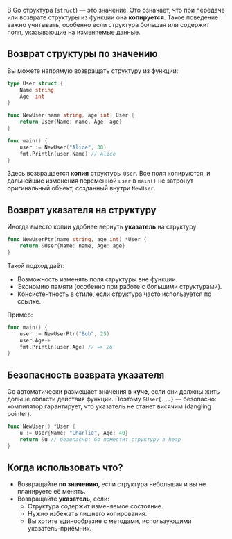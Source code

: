 В Go структура (`struct`) — это значение. Это означает, что при передаче или возврате структуры из функции она **копируется**. Такое поведение важно учитывать, особенно если структура большая или содержит поля, указывающие на изменяемые данные.

## Возврат структуры по значению

Вы можете напрямую возвращать структуру из функции:

```go
type User struct {
	Name string
	Age  int
}

func NewUser(name string, age int) User {
	return User{Name: name, Age: age}
}

func main() {
	user := NewUser("Alice", 30)
	fmt.Println(user.Name) // Alice
}
```

Здесь возвращается **копия** структуры `User`. Все поля копируются, и дальнейшие изменения переменной `user` в `main()` не затронут оригинальный объект, созданный внутри `NewUser`.

## Возврат указателя на структуру

Иногда вместо копии удобнее вернуть **указатель** на структуру:

```go
func NewUserPtr(name string, age int) *User {
	return &User{Name: name, Age: age}
}
```

Такой подход даёт:

- Возможность изменять поля структуры вне функции.
- Экономию памяти (особенно при работе с большими структурами).
- Консистентность в стиле, если структура часто используется по ссылке.

Пример:

```go
func main() {
	user := NewUserPtr("Bob", 25)
	user.Age++
	fmt.Println(user.Age) // => 26
}
```

## Безопасность возврата указателя

Go автоматически размещает значения в **куче**, если они должны жить дольше области действия функции. Поэтому `&User{...}` — безопасно: компилятор гарантирует, что указатель не станет висячим (dangling pointer).

```go
func NewUser() *User {
	u := User{Name: "Charlie", Age: 40}
	return &u // безопасно: Go поместит структуру в heap
}
```

## Когда использовать что?

- Возвращайте **по значению**, если структура небольшая и вы не планируете её менять.
- Возвращайте **указатель**, если:
    - Структура содержит изменяемое состояние.
    - Нужно избежать лишнего копирования.
    - Вы хотите единообразие с методами, использующими указатель-приёмник.
